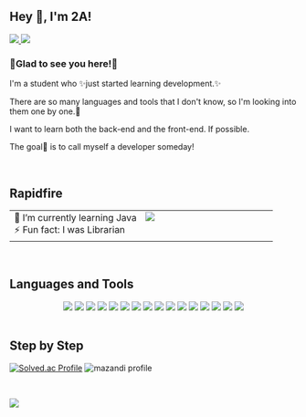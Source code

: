 ## Hey 👋, I'm 2A!

<a href="https://github.com/Dev-2A" target="_blank">
  <img src="https://img.shields.io/badge/GitHub-181817?style=flat-square&logo=GitHub&logoColor=ffffff"/>
</a>
<a href="https://www.linkedin.com/in/link2a" target="_blank">
  <img src="https://img.shields.io/badge/LinkedIn-0A66C2?style=flat-square&logo=LinkedIn&logoColor=ffffff"/>
</a>

### 💙Glad to see you here!💙  
I'm a student who ✨just started learning development.✨

There are so many languages and tools that I don't know, so I'm looking into them one by one.🐢

I want to learn both the back-end and the front-end. If possible.

The goal🏅 is to call myself a developer someday!  

<br/> 

## Rapidfire  
<table>
  <tr>
    <td valign="middle" width="50%">
      🌱 I’m currently learning Java
      <br/>
      ⚡ Fun fact: I was Librarian 
    </td>
    <td valign="top" width="50%">
        <img src="https://user-images.githubusercontent.com/74038190/226127923-0e8b7792-7b3c-462b-951b-63c96ba1a5af.gif"/>
    </td>
  </tr>
</table>  

<br/>

## Languages and Tools

<div align="center">
  <img src="https://img.shields.io/badge/Python-3776AB?style=flat-square&logo=Python&logoColor=ffffff"/>
  <img src="https://img.shields.io/badge/Node.js-339933?style=flat-square&logo=Node.js&logoColor=ffffff"/>
  <img src="https://img.shields.io/badge/Oracle-F80000?style=flat-square&logo=Oracle&logoColor=ffffff"/>
  <img src="https://img.shields.io/badge/Bootstrap-7952B3?style=flat-square&logo=Bootstrap&logoColor=ffffff"/>
  <img src="https://img.shields.io/badge/HTML5-E34F26?style=flat-square&logo=HTML5&logoColor=ffffff"/>
  <img src="https://img.shields.io/badge/Git-F05032?style=flat-square&logo=Git&logoColor=ffffff"/>
  <img src="https://img.shields.io/badge/Vue.js-4FC08D?style=flat-square&logo=Vue.js&logoColor=ffffff"/>
  <img src="https://img.shields.io/badge/Flask-000000?style=flat-square&logo=Flask&logoColor=ffffff"/>
  <img src="https://img.shields.io/badge/CSS3-1572B6?style=flat-square&logo=CSS3&logoColor=ffffff"/>
  <img src="https://img.shields.io/badge/Figma-F24E1E?style=flat-square&logo=Figma&logoColor=ffffff"/>
  <img src="https://img.shields.io/badge/Anaconda-44A833?style=flat-square&logo=Anaconda&logoColor=ffffff"/>
  <img src="https://img.shields.io/badge/Microsoft SQL Server-CC29927?style=flat-square&logo=Microsoft SQL Server&logoColor=ffffff"/>
  <img src="https://img.shields.io/badge/SQLite-003B57?style=flat-square&logo=SQLite&logoColor=ffffff"/>
  <img src="https://img.shields.io/badge/Canva-00C4CC?style=flat-square&logo=Canva&logoColor=ffffff"/>
  <img src="https://img.shields.io/badge/Axios-5A29E4?style=flat-square&logo=Axios&logoColor=ffffff"/>
  <img src="https://img.shields.io/badge/Eclipse IDE-2C2255?style=flat-square&logo=Eclipse IDE&logoColor=ffffff"/>
</div>

<br/>

## Step by Step

[![Solved.ac Profile](http://mazassumnida.wtf/api/v2/generate_badge?boj=tangi826)](https://solved.ac/tangi826)
![mazandi profile](http://mazandi.herokuapp.com/api?handle=tangi826&theme=cold)

<br/>

![](https://komarev.com/ghpvc/?username=Dev-2A&color=blue&style=flat-square)

<!--
<a href="https://www.linkedin.com/in/link2a" target="_blank">
  <img src="https://img.shields.io/badge/LinkedIn-0A66C2?style=flat-square&logo=LinkedIn&logoColor=ffffff"/>

<!--
**Dev-2A/Dev-2A** is a ✨ _special_ ✨ repository because its `README.md` (this file) appears on your GitHub profile.

Here are some ideas to get you started:

- 🔭 I’m currently working on ...
- 🌱 I’m currently learning ...
- 👯 I’m looking to collaborate on ...
- 🤔 I’m looking for help with ...
- 💬 Ask me about ...
- 📫 How to reach me: ...
- 😄 Pronouns: ...
- ⚡ Fun fact: ....
-->
